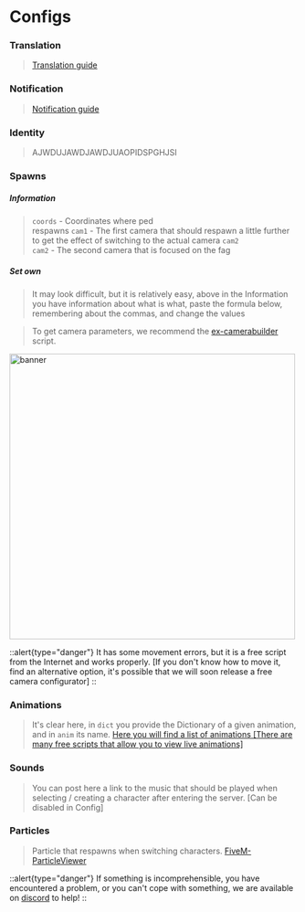 # Configs

### Translation

> [Translation guide](/general-informations/translations)

### Notification

> [Notification guide](/general-informations/translations)

### Identity

> AJWDUJAWDJAWDJUAOPIDSPGHJSI

### Spawns

##### Information
> `coords` - Coordinates where ped<br> respawns
> `cam1` - The first camera that should respawn a little further to get the effect of switching to the actual camera `cam2`<br>
> `cam2` - The second camera that is focused on the fag

##### Set own

> It may look difficult, but it is relatively easy, above in the Information you have information about what is what, paste the formula below, remembering about the commas, and change the values

> To get camera parameters, we recommend the [ex-camerabuilder](https://github.com/TheExquis/ex-camerabuilder) script.

<p>
  <img src="/newcam.gif" width="500" title="banner">
</p>

::alert{type="danger"}
It has some movement errors, but it is a free script from the Internet and works properly. [If you don't know how to move it, find an alternative option, it's possible that we will soon release a free camera configurator]
::

### Animations

> It's clear here, in `dict` you provide the Dictionary of a given animation, and in `anim` its name. [Here you will find a list of animations [There are many free scripts that allow you to view live animations]](https://alexguirre.github.io/animations-list/)

### Sounds

> You can post here a link to the music that should be played when selecting / creating a character after entering the server. [Can be disabled in Config]

### Particles

> Particle that respawns when switching characters. [FiveM-ParticleViewer](https://github.com/freamee/FiveM-ParticleViewer)

::alert{type="danger"}
If something is incomprehensible, you have encountered a problem, or you can't cope with something, we are available on [discord](http://dc.arctis-store.pl) to help!
::